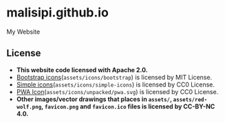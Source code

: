 # malisipi.github.io

My Website

## License

* **This website code licensed with Apache 2.0.**
* [Bootstrap icons](https://icons.getbootstrap.com/)(`assets/icons/bootstrap`) is licensed by MIT License.
* [Simple icons](https://simpleicons.org)(`assets/icons/simple-icons`) is licensed by CC0 License.
* [PWA Icon](https://github.com/webmaxru/progressive-web-apps-logo)(`assets/icons/unpacked/pwa.svg`) is licensed by CC0 License.
* **Other images/vector drawings that places in `assets/`, `assets/red-wolf.png`, `favicon.png` and `favicon.ico` files is licensed by CC-BY-NC 4.0.**